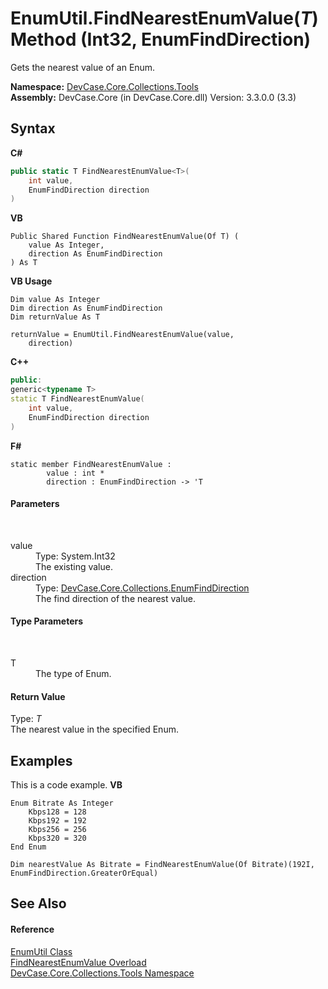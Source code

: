 # EnumUtil.FindNearestEnumValue(*T*) Method (Int32, EnumFindDirection)
 

Gets the nearest value of an Enum.

**Namespace:**&nbsp;<a href="N_DevCase_Core_Collections_Tools">DevCase.Core.Collections.Tools</a><br />**Assembly:**&nbsp;DevCase.Core (in DevCase.Core.dll) Version: 3.3.0.0 (3.3)

## Syntax

**C#**<br />
``` C#
public static T FindNearestEnumValue<T>(
	int value,
	EnumFindDirection direction
)

```

**VB**<br />
``` VB
Public Shared Function FindNearestEnumValue(Of T) ( 
	value As Integer,
	direction As EnumFindDirection
) As T
```

**VB Usage**<br />
``` VB Usage
Dim value As Integer
Dim direction As EnumFindDirection
Dim returnValue As T

returnValue = EnumUtil.FindNearestEnumValue(value, 
	direction)
```

**C++**<br />
``` C++
public:
generic<typename T>
static T FindNearestEnumValue(
	int value, 
	EnumFindDirection direction
)
```

**F#**<br />
``` F#
static member FindNearestEnumValue : 
        value : int * 
        direction : EnumFindDirection -> 'T 

```


#### Parameters
&nbsp;<dl><dt>value</dt><dd>Type: System.Int32<br />The existing value.</dd><dt>direction</dt><dd>Type: <a href="T_DevCase_Core_Collections_EnumFindDirection">DevCase.Core.Collections.EnumFindDirection</a><br />The find direction of the nearest value.</dd></dl>

#### Type Parameters
&nbsp;<dl><dt>T</dt><dd>The type of Enum.</dd></dl>

#### Return Value
Type: *T*<br />The nearest value in the specified Enum.

## Examples
This is a code example. 
**VB**<br />
``` VB
Enum Bitrate As Integer
    Kbps128 = 128
    Kbps192 = 192
    Kbps256 = 256
    Kbps320 = 320
End Enum

Dim nearestValue As Bitrate = FindNearestEnumValue(Of Bitrate)(192I, EnumFindDirection.GreaterOrEqual)
```


## See Also


#### Reference
<a href="T_DevCase_Core_Collections_Tools_EnumUtil">EnumUtil Class</a><br /><a href="Overload_DevCase_Core_Collections_Tools_EnumUtil_FindNearestEnumValue">FindNearestEnumValue Overload</a><br /><a href="N_DevCase_Core_Collections_Tools">DevCase.Core.Collections.Tools Namespace</a><br />